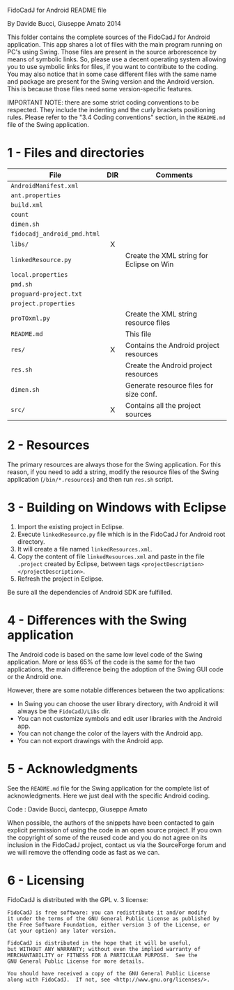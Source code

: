 FidoCadJ for Android README file

By Davide Bucci, Giuseppe Amato 2014

This folder contains the complete sources of the FidoCadJ for Android
application.
This app shares a lot of files with the main program running on PC's using
Swing.
Those files are present in the source arborescence by means of symbolic links.
So, please use a decent operating system allowing you to use symbolic links for
files, if you want to contribute to the coding.
You may also notice that in some case different files with the same name and
package are present for the Swing version and the Android version.
This is because those files need some version-specific features.

IMPORTANT NOTE: there are some strict coding conventions to be respected.
They include the indenting and the curly brackets positioning rules.
Please refer to the "3.4 Coding conventions" section, in the `README.md` file
of the Swing application.


1 - Files and directories
=========================

| File                        | DIR | Comments                                 |
| --------------------------- |:---:| ---------------------------------------  |
| `AndroidManifest.xml`       |     |                                          |
| `ant.properties`            |     |                                          |
| `build.xml`                 |     |                                          |
| `count`                     |     |                                          |
| `dimen.sh`                  |     |                                          |
| `fidocadj_android_pmd.html` |     |                                          |
| `libs/`                     |  X  |                                          |
| `linkedResource.py`         |     | Create the XML string for Eclipse on Win |
| `local.properties`          |     |                                          |
| `pmd.sh`                    |     |                                          |
| `proguard-project.txt`      |     |                                          |
| `project.properties`        |     |                                          |
| `proTOxml.py`               |     | Create the XML string resource files     |
| `README.md`                 |     | This file                                |
| `res/`                      |  X  | Contains the Android project resources   |
| `res.sh`                    |     | Create the Android project resources     |
| `dimen.sh`                  |     | Generate resource files for size conf.   |
| `src/`                      |  X  | Contains all the project sources         |


2 - Resources
=============

The primary resources are always those for the Swing application. For this 
reason, if you need to add a string, modify the resource files of the
Swing application (`/bin/*.resources`) and then run `res.sh` script.


3 - Building on Windows with Eclipse
====================================

1. Import the existing project in Eclipse.
2. Execute `linkedResource.py` file which is in the FidoCadJ for Android root
   directory.
3. It will create a file named `linkedResources.xml`.
4. Copy the content of file `linkedResources.xml` and paste in the file
   `.project` created by Eclipse, between tags
   `<projectDescription></projectDescription>`.
5. Refresh the project in Eclipse.

Be sure all the dependencies of Android SDK are fulfilled.


4 - Differences with the Swing application
==========================================

The Android code is based on the same low level code of the Swing application.
More or less 65% of the code is the same for the two applications, the main
difference being the adoption of the Swing GUI code or the Android one.

However, there are some notable differences between the two applications:

- In Swing you can choose the user library directory, with Android it will
  always be the `FidoCadJ/Libs` dir.
- You can not customize symbols and edit user libraries with the Android app.
- You can not change the color of the layers with the Android app.
- You can not export drawings with the Android app.


5 - Acknowledgments
===================

See the `README.md` file for the Swing application for the complete list of
acknowledgments. Here we just deal with the specific Android coding.

Code
:   Davide Bucci, dantecpp, Giuseppe Amato

When possible, the authors of the snippets have been contacted to gain 
explicit permission of using the code in an open source project. If you own 
the copyright of some of the reused code and you do not agree on its 
inclusion in the FidoCadJ project, contact us via the SourceForge forum and 
we will remove the offending code as fast as we can.


6 - Licensing
=============

FidoCadJ is distributed with the GPL v. 3 license:

    FidoCadJ is free software: you can redistribute it and/or modify
    it under the terms of the GNU General Public License as published by
    the Free Software Foundation, either version 3 of the License, or
    (at your option) any later version.

    FidoCadJ is distributed in the hope that it will be useful,
    but WITHOUT ANY WARRANTY; without even the implied warranty of
    MERCHANTABILITY or FITNESS FOR A PARTICULAR PURPOSE.  See the
    GNU General Public License for more details.

    You should have received a copy of the GNU General Public License
    along with FidoCadJ.  If not, see <http://www.gnu.org/licenses/>.
